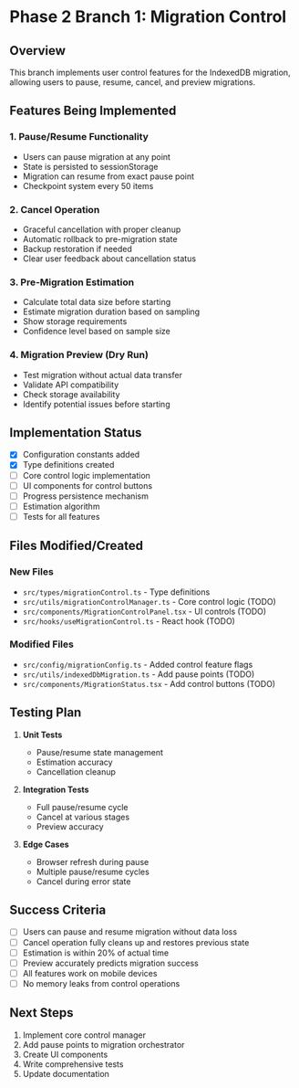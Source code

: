 # Phase 2 Branch 1: Migration Control

## Overview
This branch implements user control features for the IndexedDB migration, allowing users to pause, resume, cancel, and preview migrations.

## Features Being Implemented

### 1. Pause/Resume Functionality
- Users can pause migration at any point
- State is persisted to sessionStorage
- Migration can resume from exact pause point
- Checkpoint system every 50 items

### 2. Cancel Operation
- Graceful cancellation with proper cleanup
- Automatic rollback to pre-migration state
- Backup restoration if needed
- Clear user feedback about cancellation status

### 3. Pre-Migration Estimation
- Calculate total data size before starting
- Estimate migration duration based on sampling
- Show storage requirements
- Confidence level based on sample size

### 4. Migration Preview (Dry Run)
- Test migration without actual data transfer
- Validate API compatibility
- Check storage availability
- Identify potential issues before starting

## Implementation Status

- [x] Configuration constants added
- [x] Type definitions created
- [ ] Core control logic implementation
- [ ] UI components for control buttons
- [ ] Progress persistence mechanism
- [ ] Estimation algorithm
- [ ] Tests for all features

## Files Modified/Created

### New Files
- `src/types/migrationControl.ts` - Type definitions
- `src/utils/migrationControlManager.ts` - Core control logic (TODO)
- `src/components/MigrationControlPanel.tsx` - UI controls (TODO)
- `src/hooks/useMigrationControl.ts` - React hook (TODO)

### Modified Files
- `src/config/migrationConfig.ts` - Added control feature flags
- `src/utils/indexedDbMigration.ts` - Add pause points (TODO)
- `src/components/MigrationStatus.tsx` - Add control buttons (TODO)

## Testing Plan

1. **Unit Tests**
   - Pause/resume state management
   - Estimation accuracy
   - Cancellation cleanup

2. **Integration Tests**
   - Full pause/resume cycle
   - Cancel at various stages
   - Preview accuracy

3. **Edge Cases**
   - Browser refresh during pause
   - Multiple pause/resume cycles
   - Cancel during error state

## Success Criteria

- [ ] Users can pause and resume migration without data loss
- [ ] Cancel operation fully cleans up and restores previous state
- [ ] Estimation is within 20% of actual time
- [ ] Preview accurately predicts migration success
- [ ] All features work on mobile devices
- [ ] No memory leaks from control operations

## Next Steps

1. Implement core control manager
2. Add pause points to migration orchestrator
3. Create UI components
4. Write comprehensive tests
5. Update documentation